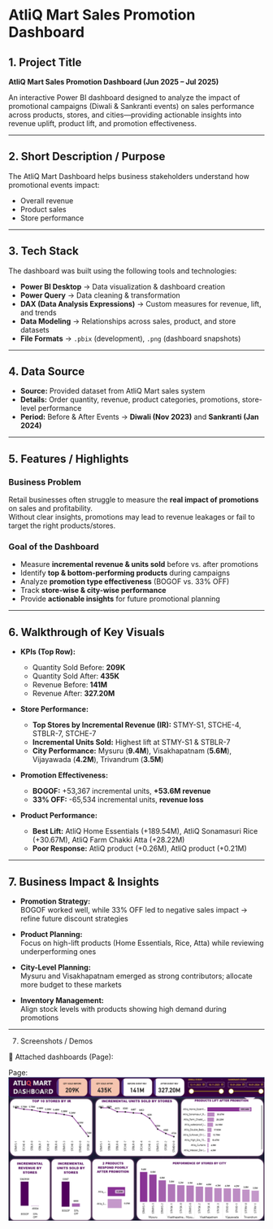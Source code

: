 # AtliQ Mart Sales Promotion Dashboard  

## 1. Project Title  
**AtliQ Mart Sales Promotion Dashboard (Jun 2025 – Jul 2025)**  

An interactive Power BI dashboard designed to analyze the impact of promotional campaigns (Diwali & Sankranti events) on sales performance across products, stores, and cities—providing actionable insights into revenue uplift, product lift, and promotion effectiveness.  

---

## 2. Short Description / Purpose  
The AtliQ Mart Dashboard helps business stakeholders understand how promotional events impact:  
- Overall revenue  
- Product sales  
- Store performance  

---

## 3. Tech Stack  

The dashboard was built using the following tools and technologies:  

- **Power BI Desktop** → Data visualization & dashboard creation  
- **Power Query** → Data cleaning & transformation  
- **DAX (Data Analysis Expressions)** → Custom measures for revenue, lift, and trends  
- **Data Modeling** → Relationships across sales, product, and store datasets  
- **File Formats** → `.pbix` (development), `.png` (dashboard snapshots)  

---

## 4. Data Source  
- **Source:** Provided dataset from AtliQ Mart sales system  
- **Details:** Order quantity, revenue, product categories, promotions, store-level performance  
- **Period:** Before & After Events → **Diwali (Nov 2023)** and **Sankranti (Jan 2024)**  

---

## 5. Features / Highlights  

### Business Problem  
Retail businesses often struggle to measure the **real impact of promotions** on sales and profitability.  
Without clear insights, promotions may lead to revenue leakages or fail to target the right products/stores.  

### Goal of the Dashboard  
- Measure **incremental revenue & units sold** before vs. after promotions  
- Identify **top & bottom-performing products** during campaigns  
- Analyze **promotion type effectiveness** (BOGOF vs. 33% OFF)  
- Track **store-wise & city-wise performance**  
- Provide **actionable insights** for future promotional planning  

---

## 6. Walkthrough of Key Visuals  

- **KPIs (Top Row):**  
  - Quantity Sold Before: **209K**  
  - Quantity Sold After: **435K**  
  - Revenue Before: **141M**  
  - Revenue After: **327.20M**  

- **Store Performance:**  
  - **Top Stores by Incremental Revenue (IR):** STMY-S1, STCHE-4, STBLR-7, STCHE-7  
  - **Incremental Units Sold:** Highest lift at STMY-S1 & STBLR-7  
  - **City Performance:** Mysuru (**9.4M**), Visakhapatnam (**5.6M**), Vijayawada (**4.2M**), Trivandrum (**3.5M**)  

- **Promotion Effectiveness:**  
  - **BOGOF:** +53,367 incremental units, **+53.6M revenue**  
  - **33% OFF:** -65,534 incremental units, **revenue loss**  

- **Product Performance:**  
  - **Best Lift:** AtliQ Home Essentials (+189.54M), AtliQ Sonamasuri Rice (+30.67M), AtliQ Farm Chakki Atta (+28.22M)  
  - **Poor Response:** AtliQ product (+0.26M), AtliQ product (+0.21M)  

---

## 7. Business Impact & Insights  

- **Promotion Strategy:**  
  BOGOF worked well, while 33% OFF led to negative sales impact → refine future discount strategies  

- **Product Planning:**  
  Focus on high-lift products (Home Essentials, Rice, Atta) while reviewing underperforming ones  

- **City-Level Planning:**  
  Mysuru and Visakhapatnam emerged as strong contributors; allocate more budget to these markets  

- **Inventory Management:**  
  Align stock levels with products showing high demand during promotions  

---

7. Screenshots / Demos

📸 Attached dashboards (Page):

Page: ![Page](https://github.com/PratiikJagtap/Atliq-Mart-Retail-Dashboard/blob/main/Snapshot%20of%20dashboard.png)

